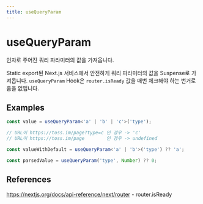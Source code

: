 ```yaml
---
title: useQueryParam
---
```


# useQueryParam

인자로 주어진 쿼리 파라미터의 값을 가져옵니다.

Static export된 Next.js 서비스에서 안전하게 쿼리 파라미터의 값을 Suspense로 가져옵니다.
`useQueryParam` Hook은 `router.isReady` 값을 매번 체크해야 하는 번거로움을 없앱니다.

## Examples

```typescript
const value = useQueryParam<'a' | 'b' | 'c'>('type');

// URL이 https://toss.im/page?type=c 인 경우 -> 'c'
// URL이 https://toss.im/page        인 경우 -> undefined

const valueWithDefault = useQueryParam<'a' | 'b'>('type') ?? 'a';

const parsedValue = useQueryParam('type', Number) ?? 0;
```

## References

https://nextjs.org/docs/api-reference/next/router - router.isReady
